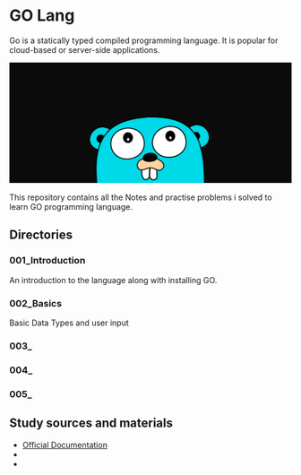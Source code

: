 # GO Lang 

Go is a statically typed compiled programming language. It is popular for cloud-based or server-side applications.

![](.pics/go.png)

This repository contains all the Notes and practise problems i solved to learn GO programming language.



## Directories 

### 001_Introduction 
An introduction to the language along with installing GO.

### 002_Basics 
Basic Data Types and user input 

### 003_

### 004_

### 005_


## Study sources and materials 

- [Official Documentation](https://go.dev/doc/)
- 
- 




